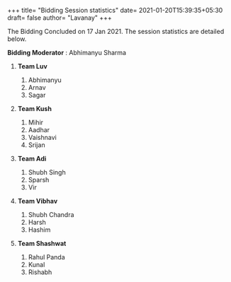 +++
title= "Bidding Session statistics"
date= 2021-01-20T15:39:35+05:30
draft= false
author= "Lavanay"
+++

The Bidding Concluded on 17 Jan 2021. The session statistics are detailed below. 
<!--more-->
**Bidding Moderator** : Abhimanyu Sharma

1.  **Team Luv** 
	1. Abhimanyu
	2. Arnav
	3. Sagar

2.	**Team Kush**
	1. Mihir
	2. Aadhar
	3. Vaishnavi
	4. Srijan

3. **Team Adi**
	1. Shubh Singh
	2. Sparsh
	3. Vir

4. **Team Vibhav**
	1. Shubh Chandra
	2. Harsh
	3. Hashim

5. **Team Shashwat**
	1. Rahul Panda
	2. Kunal
	3. Rishabh

